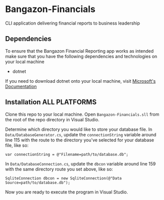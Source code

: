 # Bangazon-Financials
CLI application delivering financial reports to business leadership

## Dependencies
To ensure that the Bangazon Financial Reporting app works as intended make sure that you have the following dependencies and technologies on your local machine

- dotnet 

If you need to download dotnet onto your local machine, visit [Microsoft's Documentation](https://www.microsoft.com/en-us/download/details.aspx?id=30653)

## Installation ALL PLATFORMS

Clone this repo to your local machine. Open `Bangazon-Financials.sll` from the root of the repo directory in Visual Studio.

Determine which directory you would like to store your database file. In `Data/DatabaseGenerator.cs`, update the `connectionString` variable around line 115 with the route to the directory you've selected for your database file, like so:

```
var connectionString = @"Filename=path/to/database.db";
```

In `Data/DatabaseConnection.cs`, update the `dbcon` variable around line 159 with the same directory route you set above, like so:
```
SqliteConnection dbcon = new SqliteConnection(@"Data Source=path/to/database.db");
```

Now you are ready to execute the program in Visual Studio.

